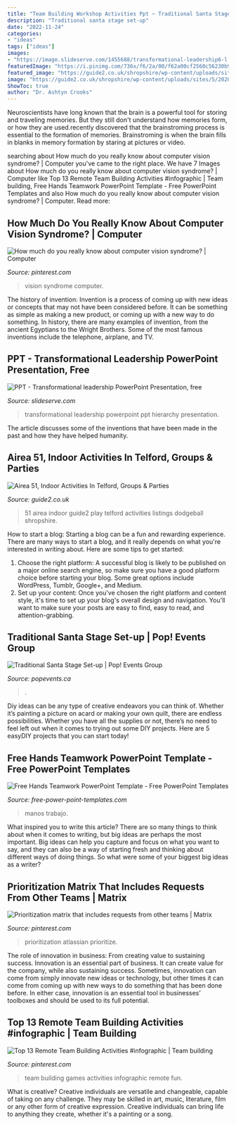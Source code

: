 ```yaml
---
title: "Team Building Workshop Activities Ppt ~ Traditional Santa Stage Set-up"
description: "Traditional santa stage set-up"
date: "2022-11-24"
categories:
- "ideas"
tags: ["ideas"]
images:
- "https://image.slideserve.com/1455688/transformational-leadership6-l.jpg"
featuredImage: "https://i.pinimg.com/736x/f6/2a/00/f62a00cf2560c56230b9d68770d4d897.jpg"
featured_image: "https://guide2.co.uk/shropshire/wp-content/uploads/sites/5/2020/04/airea-51-shropshire.jpg"
image: "https://guide2.co.uk/shropshire/wp-content/uploads/sites/5/2020/04/airea-51-shropshire.jpg"
ShowToc: true
author: "Dr. Ashtyn Crooks"
---
```



Neuroscientists have long known that the brain is a powerful tool for storing and traveling memories. But they still don't understand how memories form, or how they are used.recently discovered that the brainstroming process is essential to the formation of memories. Brainstroming is when the brain fills in blanks in memory formation by staring at pictures or video.

	

		
searching about How much do you really know about computer vision syndrome? | Computer you've came to the right place. We have 7 Images about How much do you really know about computer vision syndrome? | Computer like Top 13 Remote Team Building Activities #infographic | Team building, Free Hands Teamwork PowerPoint Template - Free PowerPoint Templates and also How much do you really know about computer vision syndrome? | Computer. Read more:
		
    
## How Much Do You Really Know About Computer Vision Syndrome? | Computer

<img loading=lazy src="https://i.pinimg.com/736x/09/0c/80/090c8045379c8c5fef57520d65616f15.jpg" onerror="this.onerror=null;this.src='https://tse2.mm.bing.net/th?id=OIP.lFyMqNhdP5ESjVcP7CNnnwHaJ5&amp;pid=15.1';" alt="How much do you really know about computer vision syndrome? | Computer">

_Source: pinterest.com_

>vision syndrome computer. 

	

The history of invention:
Invention is a process of coming up with new ideas or concepts that may not have been considered before. It can be something as simple as making a new product, or coming up with a new way to do something. In history, there are many examples of invention, from the ancient Egyptians to the Wright Brothers. Some of the most famous inventions include the telephone, airplane, and TV.

    
## PPT - Transformational Leadership PowerPoint Presentation, Free

<img loading=lazy src="https://image.slideserve.com/1455688/transformational-leadership6-l.jpg" onerror="this.onerror=null;this.src='https://tse2.mm.bing.net/th?id=OIP.Zga7LLIURUmlWNQnO6OJfAHaFj&amp;pid=15.1';" alt="PPT - Transformational leadership PowerPoint Presentation, free">

_Source: slideserve.com_

>transformational leadership powerpoint ppt hierarchy presentation. 

	

The article discusses some of the inventions that have been made in the past and how they have helped humanity.

    
## Airea 51, Indoor Activities In Telford, Groups &amp; Parties

<img loading=lazy src="https://guide2.co.uk/shropshire/wp-content/uploads/sites/5/2020/04/airea-51-shropshire.jpg" onerror="this.onerror=null;this.src='https://tse3.mm.bing.net/th?id=OIP.oEkje7g8OJfZYcA14soJTQHaFL&amp;pid=15.1';" alt="Airea 51, Indoor Activities In Telford, Groups &amp; Parties">

_Source: guide2.co.uk_

>51 airea indoor guide2 play telford activities listings dodgeball shropshire. 

	

How to start a blog:
Starting a blog can be a fun and rewarding experience. There are many ways to start a blog, and it really depends on what you're interested in writing about. Here are some tips to get started: 
1. Choose the right platform: A successful blog is likely to be published on a major online search engine, so make sure you have a good platform choice before starting your blog. Some great options include WordPress, Tumblr, Google+, and Medium. 
2. Set up your content: Once you've chosen the right platform and content style, it's time to set up your blog's overall design and navigation. You'll want to make sure your posts are easy to find, easy to read, and attention-grabbing. 

    
## Traditional Santa Stage Set-up | Pop! Events Group

<img loading=lazy src="https://popevents.ca/wp-content/uploads/2019/11/santas-workshop.jpg" onerror="this.onerror=null;this.src='https://tse3.mm.bing.net/th?id=OIP.IRRNiBQRwreD1ii9Xy0IKgHaFj&amp;pid=15.1';" alt="Traditional Santa Stage Set-up | Pop! Events Group">

_Source: popevents.ca_

>. 

	

Diy ideas can be any type of creative endeavors you can think of. Whether it’s painting a picture on acard or making your own quilt, there are endless possibilities. Whether you have all the supplies or not, there’s no need to feel left out when it comes to trying out some DIY projects. Here are 5 easyDIY projects that you can start today!

    
## Free Hands Teamwork PowerPoint Template - Free PowerPoint Templates

<img loading=lazy src="https://cdn.free-power-point-templates.com/wp-content/uploads/2018/11/160732-team-template-16x9-1.jpg" onerror="this.onerror=null;this.src='https://tse4.mm.bing.net/th?id=OIP.miTtSh41XGDe7wCDhbmeqQHaEK&amp;pid=15.1';" alt="Free Hands Teamwork PowerPoint Template - Free PowerPoint Templates">

_Source: free-power-point-templates.com_

>manos trabajo. 

	

What inspired you to write this article?
There are so many things to think about when it comes to writing, but big ideas are perhaps the most important. Big ideas can help you capture and focus on what you want to say, and they can also be a way of starting fresh and thinking about different ways of doing things. So what were some of your biggest big ideas as a writer?

    
## Prioritization Matrix That Includes Requests From Other Teams | Matrix

<img loading=lazy src="https://i.pinimg.com/736x/f6/2a/00/f62a00cf2560c56230b9d68770d4d897.jpg" onerror="this.onerror=null;this.src='https://tse3.mm.bing.net/th?id=OIP.vGUCM35a4tQXJTGQrS6IOgHaE4&amp;pid=15.1';" alt="Prioritization matrix that includes requests from other teams | Matrix">

_Source: pinterest.com_

>prioritization atlassian prioritize. 

	

The role of innovation in business: From creating value to sustaining success.
Innovation is an essential part of business. It can create value for the company, while also sustaining success. Sometimes, innovation can come from simply innovate new ideas or technology, but other times it can come from coming up with new ways to do something that has been done before. In either case, innovation is an essential tool in businesses’ toolboxes and should be used to its full potential.

    
## Top 13 Remote Team Building Activities #infographic | Team Building

<img loading=lazy src="https://i.pinimg.com/736x/54/1c/e0/541ce07f8c2c55d133d3d456a378fa47--team-building-games-team-building-work.jpg" onerror="this.onerror=null;this.src='https://tse1.mm.bing.net/th?id=OIP.Fdl59rS91TMHweudiqYqNwHaSh&amp;pid=15.1';" alt="Top 13 Remote Team Building Activities #infographic | Team building">

_Source: pinterest.com_

>team building games activities infographic remote fun. 

	

What is creative?
Creative individuals are versatile and changeable, capable of taking on any challenge. They may be skilled in art, music, literature, film or any other form of creative expression. Creative individuals can bring life to anything they create, whether it's a painting or a song.

